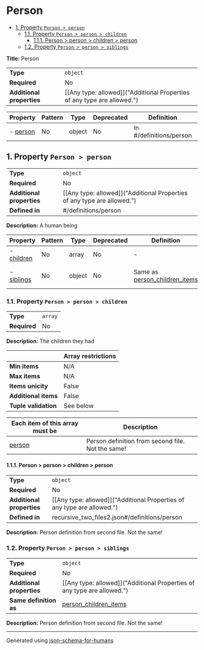 # Person

- [1. Property `Person > person`](#person)
  - [1.1. Property `Person > person > children`](#person_children)
    - [1.1.1. Person > person > children > person](#person_children_items)
  - [1.2. Property `Person > person > siblings`](#person_siblings)

**Title:** Person

|                           |                                                                         |
| ------------------------- | ----------------------------------------------------------------------- |
| **Type**                  | `object`                                                                |
| **Required**              | No                                                                      |
| **Additional properties** | [[Any type: allowed]]("Additional Properties of any type are allowed.") |

| Property             | Pattern | Type   | Deprecated | Definition              | Title/Description |
| -------------------- | ------- | ------ | ---------- | ----------------------- | ----------------- |
| - [person](#person ) | No      | object | No         | In #/definitions/person | A human being     |

## <a name="person"></a>1. Property `Person > person`

|                           |                                                                         |
| ------------------------- | ----------------------------------------------------------------------- |
| **Type**                  | `object`                                                                |
| **Required**              | No                                                                      |
| **Additional properties** | [[Any type: allowed]]("Additional Properties of any type are allowed.") |
| **Defined in**            | #/definitions/person                                                    |

**Description:** A human being

| Property                        | Pattern | Type   | Deprecated | Definition                                               | Title/Description                                 |
| ------------------------------- | ------- | ------ | ---------- | -------------------------------------------------------- | ------------------------------------------------- |
| - [children](#person_children ) | No      | array  | No         | -                                                        | The children they had                             |
| - [siblings](#person_siblings ) | No      | object | No         | Same as [person_children_items](#person_children_items ) | Person definition from second file. Not the same! |

### <a name="person_children"></a>1.1. Property `Person > person > children`

|              |         |
| ------------ | ------- |
| **Type**     | `array` |
| **Required** | No      |

**Description:** The children they had

|                      | Array restrictions |
| -------------------- | ------------------ |
| **Min items**        | N/A                |
| **Max items**        | N/A                |
| **Items unicity**    | False              |
| **Additional items** | False              |
| **Tuple validation** | See below          |

| Each item of this array must be  | Description                                       |
| -------------------------------- | ------------------------------------------------- |
| [person](#person_children_items) | Person definition from second file. Not the same! |

#### <a name="person_children_items"></a>1.1.1. Person > person > children > person

|                           |                                                                         |
| ------------------------- | ----------------------------------------------------------------------- |
| **Type**                  | `object`                                                                |
| **Required**              | No                                                                      |
| **Additional properties** | [[Any type: allowed]]("Additional Properties of any type are allowed.") |
| **Defined in**            | recursive_two_files2.json#/definitions/person                           |

**Description:** Person definition from second file. Not the same!

### <a name="person_siblings"></a>1.2. Property `Person > person > siblings`

|                           |                                                                         |
| ------------------------- | ----------------------------------------------------------------------- |
| **Type**                  | `object`                                                                |
| **Required**              | No                                                                      |
| **Additional properties** | [[Any type: allowed]]("Additional Properties of any type are allowed.") |
| **Same definition as**    | [person_children_items](#person_children_items)                         |

**Description:** Person definition from second file. Not the same!

----------------------------------------------------------------------------------------------------------------------------
Generated using [json-schema-for-humans](https://github.com/coveooss/json-schema-for-humans)
